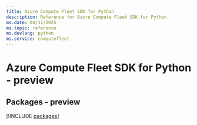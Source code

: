 ```yaml
---
title: Azure Compute Fleet SDK for Python
description: Reference for Azure Compute Fleet SDK for Python
ms.date: 04/11/2025
ms.topic: reference
ms.devlang: python
ms.service: computefleet
---
```

# Azure Compute Fleet SDK for Python - preview
## Packages - preview
[!INCLUDE [packages](compute-fleet-index.md)]